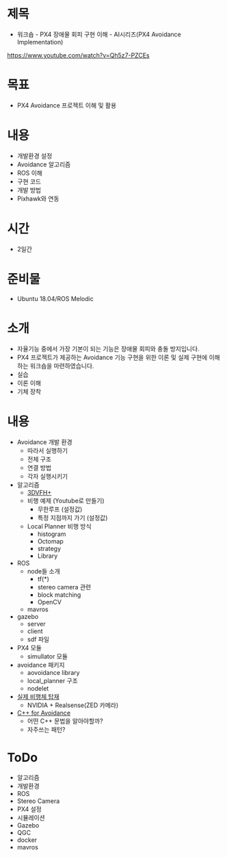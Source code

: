# 제목
 * 워크숍 - PX4 장애물 회피 구현 이해 - AI시리즈(PX4 Avoidance Implementation)

https://www.youtube.com/watch?v=Qh5z7-PZCEs
# 목표
 * PX4 Avoidance 프로젝트 이해 및 활용
# 내용
 * 개발환경 설정
 * Avoidance 알고리즘 
 * ROS 이해
 * 구현 코드
 * 개발 방법
 * Pixhawk와 연동

# 시간
 * 2일간

# 준비물
 * Ubuntu 18.04/ROS Melodic
# 소개
 * 자율기능 중에서 가장 기본이 되는 기능은 장애물 회피와 충돌 방지입니다.
 * PX4 프로젝트가 제공하는 Avoidance 기능 구현을 위한 이론 및 실제 구현에 이해하는 워크숍을 마련하였습니다.
 * 실습
 * 이론 이해
 * 기체 장착
# 내용
 * Avoidance 개발 환경
   * 따라서 실행하기
   * 전체 구조
   * 연결 방법
   * 각자 실행시키기
 * 알고리즘
   * [3DVFH+](3dvfh.md)
   * 비행 예제 (Youtube로 만들기)
     * 무한루프 (설정값)
     * 특정 지점까지 가기 (설정값)
   * Local Planner 비행 방식
     * histogram
     * Octomap
     * strategy
     * Library
 * ROS
   * node들 소개
     * tf(*)
     * stereo camera 관련
     * block matching
     * OpenCV
   * mavros
 * gazebo
   * server
   * client
   * sdf 파일
 * PX4 모듈
   * simullator 모듈
 * avoidance 패키지
   * aovoidance library
   * local_planner 구조
   * nodelet
 * [실제 비행체 탑재](nvidia.md)
   * NVIDIA + Realsense(ZED 카메라)
 * [C++ for Avoidance](cpp.md)
   * 어떤 C++ 문법을 알아야할까?
   * 자주쓰는 패턴?
   
# ToDo
 * 알고리즘
 * 개발환경
 * ROS
 * Stereo Camera
 * PX4 설정
 * 시뮬레이션
 * Gazebo
 * QGC
 * docker
 * mavros